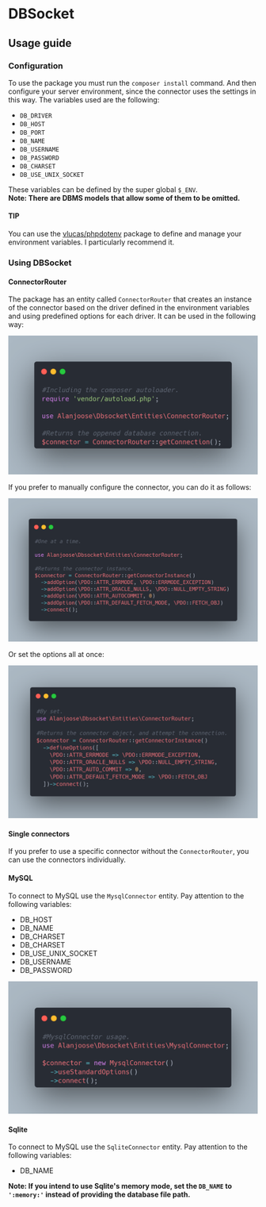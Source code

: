 # DBSocket

## Usage guide

### Configuration

<p>
    To use the package you must run the <code>composer install</code> command. And then configure
    your server environment, since the connector uses the settings in this way.
    The variables used are the following:
</p>
<ul>
    <li><code>DB_DRIVER</code></li>
    <li><code>DB_HOST</code></li>
    <li><code>DB_PORT</code></li>
    <li><code>DB_NAME</code></li>
    <li><code>DB_USERNAME</code></li>
    <li><code>DB_PASSWORD</code></li>
    <li><code>DB_CHARSET</code></li>
    <li><code>DB_USE_UNIX_SOCKET</code></li>
</ul>
<p>
    These variables can be defined by the super global <code>$_ENV</code>.<br>
    <b>Note: There are DBMS models that allow some of them to be omitted.</b>
</p>

#### TIP
<p>
    You can use the <a href="https://packagist.org/packages/vlucas/phpdotenv" target="_blank">vlucas/phpdotenv</a>
    package to define and manage your environment variables. I particularly recommend it.
</p>

### Using DBSocket

#### ConnectorRouter

<p>
    The package has an entity called <code>ConnectorRouter</code> that creates an instance of the connector based on the driver
    defined in the environment variables and using predefined options for each driver. It can be used in the following way:
</p>

![ConnectorRouter usage example.](./img/connectorrouter_connection.png)

<p>
    If you prefer to manually configure the connector, you can do it as follows:
</p>

![ConnectorRouter config one at time.](./img/one_at_time_config.png)

<p>
    Or set the options all at once:
</p>

![ConnectorRouter config by options set.](./img/options_set.png)

#### Single connectors

<p>
    If you prefer to use a specific connector without the <code>ConnectorRouter</code>, you can use the connectors individually.
</p>

#### MySQL

<p>
    To connect to MySQL use the <code>MysqlConnector</code> entity. Pay attention to the following variables:
</p>

<ul>
    <li>DB_HOST</li>
    <li>DB_NAME</li>
    <li>DB_CHARSET</li>
    <li>DB_CHARSET</li>
    <li>DB_USE_UNIX_SOCKET</li>
    <li>DB_USERNAME</li>
    <li>DB_PASSWORD</li>
</ul>

![MysqlConnector usage.](./img/mysqlconnector_usage.png)

#### Sqlite

<p>
    To connect to MySQL use the <code>SqliteConnector</code> entity. Pay attention to the following variables:
</p>

<ul>
    <li>DB_NAME</li>
</ul>

<p>
    <b>Note: If you intend to use Sqlite's memory mode, set the <code>DB_NAME</code> to <code>':memory:'</code> instead of providing the database file path.</b>
</p>

